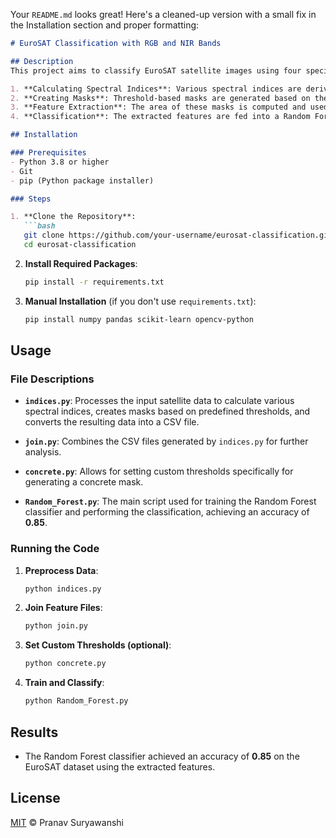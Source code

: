 Your `README.md` looks great! Here's a cleaned-up version with a small fix in the Installation section and proper formatting:

```markdown
# EuroSAT Classification with RGB and NIR Bands

## Description
This project aims to classify EuroSAT satellite images using four specific bands: RGB (Red, Green, Blue) and NIR (Near-Infrared). The workflow involves:

1. **Calculating Spectral Indices**: Various spectral indices are derived from the RGB and NIR bands.
2. **Creating Masks**: Threshold-based masks are generated based on the calculated indices.
3. **Feature Extraction**: The area of these masks is computed and used as features for classification.
4. **Classification**: The extracted features are fed into a Random Forest classifier, achieving an accuracy of **0.85**.

## Installation

### Prerequisites
- Python 3.8 or higher
- Git
- pip (Python package installer)

### Steps

1. **Clone the Repository**:
   ```bash
   git clone https://github.com/your-username/eurosat-classification.git
   cd eurosat-classification
   ```

2. **Install Required Packages**:
   ```bash
   pip install -r requirements.txt
   ```

3. **Manual Installation** (if you don't use `requirements.txt`):
   ```bash
   pip install numpy pandas scikit-learn opencv-python
   ```

## Usage

### File Descriptions

- **`indices.py`**: Processes the input satellite data to calculate various spectral indices, creates masks based on predefined thresholds, and converts the resulting data into a CSV file.

- **`join.py`**: Combines the CSV files generated by `indices.py` for further analysis.

- **`concrete.py`**: Allows for setting custom thresholds specifically for generating a concrete mask.

- **`Random_Forest.py`**: The main script used for training the Random Forest classifier and performing the classification, achieving an accuracy of **0.85**.

### Running the Code

1. **Preprocess Data**:
   ```bash
   python indices.py
   ```

2. **Join Feature Files**:
   ```bash
   python join.py
   ```

3. **Set Custom Thresholds (optional)**:
   ```bash
   python concrete.py
   ```

4. **Train and Classify**:
   ```bash
   python Random_Forest.py
   ```

## Results
- The Random Forest classifier achieved an accuracy of **0.85** on the EuroSAT dataset using the extracted features.

## License
[MIT](LICENSE) © Pranav Suryawanshi